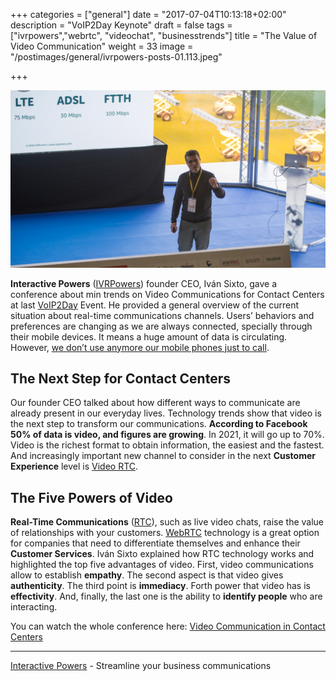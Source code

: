 +++
categories = ["general"]
date = "2017-07-04T10:13:18+02:00"
description = "VoIP2Day Keynote"
draft = false
tags = ["ivrpowers","webrtc", "videochat", "businesstrends"]
title = "The Value of Video Communication"
weight = 33
image = "/postimages/general/ivrpowers-posts-01.113.jpeg"

+++

![Iván Sixto during conference](/postimages/general/ivrpowers-posts-01.108.jpeg)


**Interactive Powers** ([IVRPowers](http://www.ivrpowers.com)) founder CEO, Iván Sixto, gave a conference about min trends on Video Communications for Contact Centers at last [VoIP2Day](http://www.voip2day.com/) Event. He provided a general overview of the current situation about real-time communications channels. Users’ behaviors and preferences are changing as we are always connected, specially through their mobile devices. It means a huge amount of data is circulating. However, [we don’t use anymore our mobile phones just to call](https://www.theguardian.com/news/datablog/2015/sep/08/one-in-four-uk-smartphone-weekly-phone-calls).

## The Next Step for Contact Centers
Our founder CEO talked about how different ways to communicate are already present in our everyday lives. Technology trends show that video is the next step to transform our communications. **According to Facebook 50% of data is video, and figures are growing**. In 2021, it will go up to 70%. Video is the richest format to obtain information, the easiest and the fastest. And increasingly important new channel to consider in the next **Customer Experience** level is [Video RTC](http://blog.ivrpowers.com/post/products/video-rtc/). 

## The Five Powers of Video
**Real-Time Communications** ([RTC](http://blog.ivrpowers.com/post/technologies/what-is-rtc/)), such as live video chats, raise the value of relationships with your customers. [WebRTC](http://blog.ivrpowers.com/post/technologies/what-is-webrtc/) technology is a great option for companies that need to differentiate themselves and enhance their **Customer Services**. Iván Sixto explained how RTC technology works and highlighted the top five advantages of video. First, video communications allow to establish **empathy**. The second aspect is that video gives **authenticity**. The third point is **immediacy**. Forth power that video has is **effectivity**. And, finally, the last one is the ability to **identify people** who are interacting. 

You can watch the whole conference here: [Video Communication in Contact Centers](https://vimeo.com/193897397)

---
[Interactive Powers](http://www.ivrpowers.com/) - Streamline your business communications




